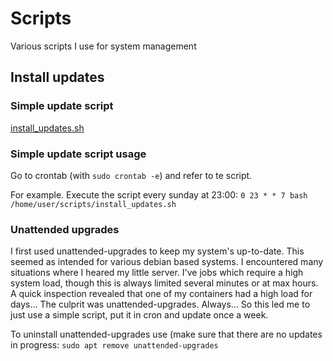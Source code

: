 # Scripts
Various scripts I use for system management

## Install updates

### Simple update script
[install_updates.sh](https://github.com/grindvis/scripts/blob/main/install_updates.sh)

### Simple update script usage
Go to crontab (with `sudo crontab -e`) and refer to te script.

For example. Execute the script every sunday at 23:00: `0 23 * * 7 bash /home/user/scripts/install_updates.sh`

### Unattended upgrades
I first used unattended-upgrades to keep my system's up-to-date. This seemed as intended for various debian based systems. I encountered many situations where I heared my little server. I've jobs which require a high system load, though this is always limited several minutes or at max hours. A quick inspection revealed that one of my containers had a high load for days... The culprit was unattended-upgrades. Always... So this led me to just use a simple script, put it in cron and update once a week.

To uninstall unattended-upgrades use (make sure that there are no updates in progress: `sudo apt remove unattended-upgrades`
